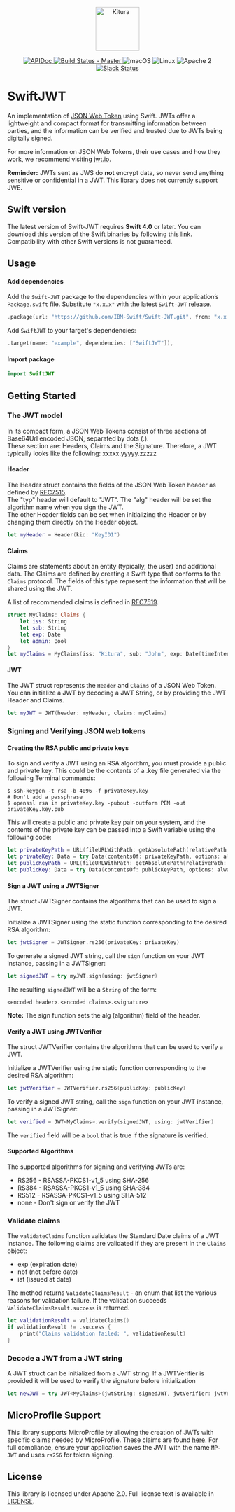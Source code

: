<p align="center">
<a href="http://kitura.io/">
<img src="https://raw.githubusercontent.com/IBM-Swift/Kitura/master/Sources/Kitura/resources/kitura-bird.svg?sanitize=true" height="100" alt="Kitura">
</a>
</p>


<p align="center">
<a href="https://ibm-swift.github.io/Swift-JWT/index.html">
<img src="https://img.shields.io/badge/apidoc-SwiftJWT-1FBCE4.svg?style=flat" alt="APIDoc">
</a>
<a href="https://travis-ci.org/IBM-Swift/Swift-JWT">
<img src="https://travis-ci.org/IBM-Swift/Swift-JWT.svg?branch=master" alt="Build Status - Master">
</a>
<img src="https://img.shields.io/badge/os-macOS-green.svg?style=flat" alt="macOS">
<img src="https://img.shields.io/badge/os-linux-green.svg?style=flat" alt="Linux">
<img src="https://img.shields.io/badge/license-Apache2-blue.svg?style=flat" alt="Apache 2">
<a href="http://swift-at-ibm-slack.mybluemix.net/">
<img src="http://swift-at-ibm-slack.mybluemix.net/badge.svg" alt="Slack Status">
</a>
</p>


# SwiftJWT
An implementation of [JSON Web Token](https://tools.ietf.org/html/rfc7519) using Swift. JWTs offer a lightweight and compact format for transmitting information between parties, and the information can be verified and trusted due to JWTs being digitally signed.

For more information on JSON Web Tokens, their use cases and how they work, we recommend visiting [jwt.io](https://jwt.io/introduction/). 

**Reminder:** JWTs sent as JWS do **not** encrypt data, so never send anything sensitive or confidential in a JWT. This library does not currently support JWE.

## Swift version
The latest version of Swift-JWT requires **Swift 4.0** or later. You can download this version of the Swift binaries by following this [link](https://swift.org/download/). Compatibility with other Swift versions is not guaranteed.

## Usage

#### Add dependencies
Add the `Swift-JWT` package to the dependencies within your application’s `Package.swift` file. Substitute `"x.x.x"` with the latest `Swift-JWT` [release](https://github.com/IBM-Swift/Kitura-Session/releases).
```swift
.package(url: "https://github.com/IBM-Swift/Swift-JWT.git", from: "x.x.x")
```
Add `SwiftJWT` to your target's dependencies:
```swift
.target(name: "example", dependencies: ["SwiftJWT"]),
```
#### Import package
```swift
import SwiftJWT
```

## Getting Started

### The JWT model

In its compact form, a JSON Web Tokens consist of three sections of Base64Url encoded JSON, separated by dots (.).  
These section are: Headers, Claims and the Signature.
Therefore, a JWT typically looks like the following: xxxxx.yyyyy.zzzzz

#### Header

The Header struct contains the fields of the JSON Web Token header as defined by [RFC7515](https://tools.ietf.org/html/rfc7515#section-4).   
The "typ" header will default to "JWT". The "alg" header will be set the algorithm name when you sign the JWT.  
The other Header fields can be set when initializing the Header or by changing them directly on the Header object.

```swift
let myHeader = Header(kid: "KeyID1")
```

#### Claims

Claims are statements about an entity (typically, the user) and additional data.
The Claims are defined by creating a Swift type that conforms to the `Claims` protocol. The fields of this type represent the information that will be shared using the JWT.  

A list of recommended claims is defined in [RFC7519](https://tools.ietf.org/html/rfc7519#section-4.1).

```swift
struct MyClaims: Claims {
    let iss: String
    let sub: String
    let exp: Date
    let admin: Bool
}
let myClaims = MyClaims(iss: "Kitura", sub: "John", exp: Date(timeIntervalSinceNow: 3600), admin: true)
```

#### JWT

The JWT struct represents the `Header` and `Claims` of a JSON Web Token.  
You can initialize a JWT by decoding a JWT String, or by providing the JWT Header and Claims. 

```swift
let myJWT = JWT(header: myHeader, claims: myClaims)
```

### Signing and Verifying JSON web tokens

#### Creating the RSA public and private keys 

To sign and verify a JWT using an RSA algorithm, you must provide a public and private key. This could be the contents of a .key file generated via the following Terminal commands:

```
$ ssh-keygen -t rsa -b 4096 -f privateKey.key
# Don't add a passphrase
$ openssl rsa in privateKey.key -pubout -outform PEM -out privateKey.key.pub
```

This will create a public and private key pair on your system, and the contents of the private key can be passed into a Swift variable using the following code:

```swift
let privateKeyPath = URL(fileURLWithPath: getAbsolutePath(relativePath: "/path/to/privateKey.key"))
let privateKey: Data = try Data(contentsOf: privateKeyPath, options: alwaysMapped)
let publicKeyPath = URL(fileURLWithPath: getAbsolutePath(relativePath: "/path/to/publicKey.key"))
let publicKey: Data = try Data(contentsOf: publicKeyPath, options: alwaysMapped)
```

#### Sign a JWT using a JWTSigner

The struct JWTSigner contains the algorithms that can be used to sign a JWT.

Initialize a JWTSigner using the static function corresponding to the desired RSA algorithm:

```swift
let jwtSigner = JWTSigner.rs256(privateKey: privateKey)
```
To generate a signed JWT string, call the `sign` function on your JWT instance, passing in a JWTSigner:

```swift
let signedJWT = try myJWT.sign(using: jwtSigner)
```

The resulting `signedJWT` will be a `String` of the form:
```
<encoded header>.<encoded claims>.<signature>
```
**Note:** The sign function sets the alg (algorithm) field of the header.

#### Verify a JWT using JWTVerifier

The struct JWTVerifier contains the algorithms that can be used to verify a JWT.

Initialize a JWTVerifier using the static function corresponding to the desired RSA algorithm:

```swift
let jwtVerifier = JWTVerifier.rs256(publicKey: publicKey)
```
To verify a signed JWT string, call the `sign` function on your JWT instance, passing in a JWTSigner:

```swift
let verified = JWT<MyClaims>.verify(signedJWT, using: jwtVerifier)
```
The `verified` field will be a `bool` that is true if the signature is verified.


#### Supported Algorithms

The supported algorithms for signing and verifying JWTs are:

* RS256 - RSASSA-PKCS1-v1_5 using SHA-256
* RS384 - RSASSA-PKCS1-v1_5 using SHA-384
* RS512 - RSASSA-PKCS1-v1_5 using SHA-512
* none - Don't sign or verify the JWT

### Validate claims

The `validateClaims` function validates the Standard Date claims of a JWT instance.
The following claims are validated if they are present in the `Claims` object:
- exp (expiration date)
- nbf (not before date)
- iat (issued at date)

The method returns `ValidateClaimsResult` - an enum that list the various reasons for validation failure.
If the validation succeeds `ValidateClaimsResult.success` is returned.

```swift
let validationResult = validateClaims()
if validationResult != .success {
    print("Claims validation failed: ", validationResult)
}
```

### Decode a JWT from a JWT string

A JWT struct can be initialized from a JWT string.  If a JWTVerifier is provided it will be used to verify the signature before initialization

```swift
let newJWT = try JWT<MyClaims>(jwtString: signedJWT, jwtVerifier: jwtVerifier)
```

## MicroProfile Support

This library supports MicroProfile by allowing the creation of JWTs with specific claims needed by MicroProfile. These claims are found [here](http://microprofile.io/project/eclipse/microprofile-jwt-auth/spec/src/main/asciidoc/interoperability.asciidoc). For full compliance, ensure your application saves the JWT with the name `MP-JWT` and uses `rs256` for token signing.


## License
This library is licensed under Apache 2.0. Full license text is available in [LICENSE](LICENSE.txt).
